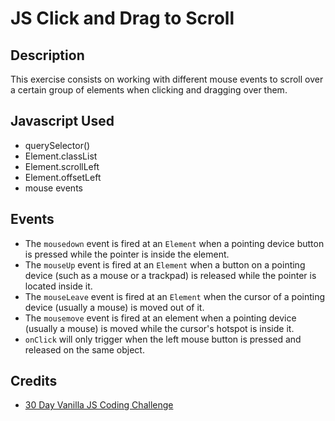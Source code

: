 # JS Click and Drag to Scroll

## Description

This exercise consists on working with different mouse events to scroll over a certain group of elements when clicking and dragging over them.

## Javascript Used

* querySelector()
* Element.classList
* Element.scrollLeft
* Element.offsetLeft
* mouse events


## Events

* The `mousedown` event is fired at an `Element` when a pointing device button is pressed while the pointer is inside the element.
* The `mouseUp` event is fired at an `Element` when a button on a pointing device (such as a mouse or a trackpad) is released while the pointer is located inside it.
* The `mouseLeave` event is fired at an `Element` when the cursor of a pointing device (usually a mouse) is moved out of it.
* The `mousemove` event is fired at an element when a pointing device (usually a mouse) is moved while the cursor's hotspot is inside it.
* `onClick` will only trigger when the left mouse button is pressed and released on the same object.

## Credits

* [30 Day Vanilla JS Coding Challenge](https://javascript30.com/)
